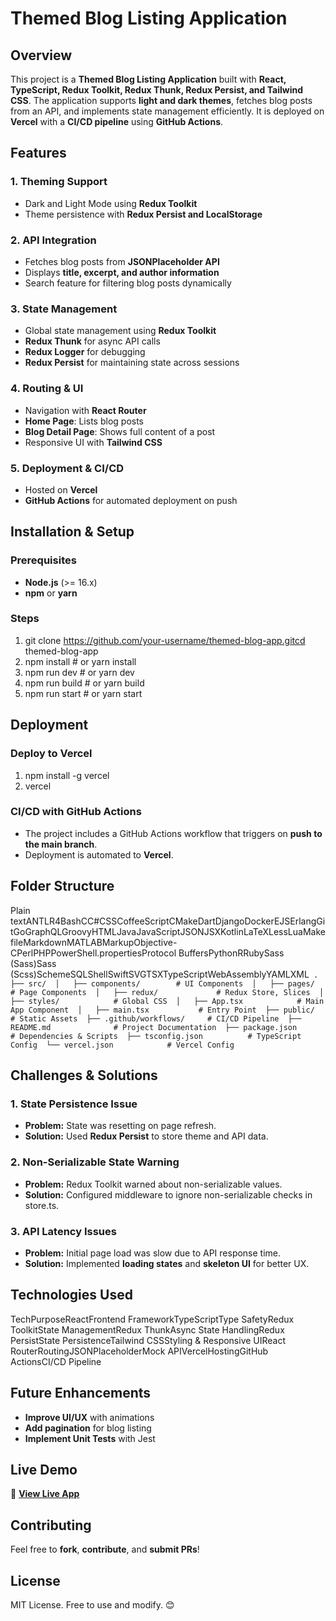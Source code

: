 # Themed Blog Listing Application

## Overview

This project is a **Themed Blog Listing Application** built with **React, TypeScript, Redux Toolkit, Redux Thunk, Redux Persist, and Tailwind CSS**. The application supports **light and dark themes**, fetches blog posts from an API, and implements state management efficiently. It is deployed on **Vercel** with a **CI/CD pipeline** using **GitHub Actions**.

## Features

### 1\. Theming Support

- Dark and Light Mode using **Redux Toolkit**
- Theme persistence with **Redux Persist and LocalStorage**

### 2\. API Integration

- Fetches blog posts from **JSONPlaceholder API**
- Displays **title, excerpt, and author information**
- Search feature for filtering blog posts dynamically

### 3\. State Management

- Global state management using **Redux Toolkit**
- **Redux Thunk** for async API calls
- **Redux Logger** for debugging
- **Redux Persist** for maintaining state across sessions

### 4\. Routing & UI

- Navigation with **React Router**
- **Home Page**: Lists blog posts
- **Blog Detail Page**: Shows full content of a post
- Responsive UI with **Tailwind CSS**

### 5\. Deployment & CI/CD

- Hosted on **Vercel**
- **GitHub Actions** for automated deployment on push

## Installation & Setup

### Prerequisites

- **Node.js** (>= 16.x)
- **npm** or **yarn**

### Steps

1.  git clone https://github.com/your-username/themed-blog-app.gitcd themed-blog-app
2.  npm install # or yarn install
3.  npm run dev # or yarn dev
4.  npm run build # or yarn build
5.  npm run start # or yarn start

## Deployment

### Deploy to Vercel

1.  npm install -g vercel
2.  vercel

### CI/CD with GitHub Actions

- The project includes a GitHub Actions workflow that triggers on **push to the main branch**.
- Deployment is automated to **Vercel**.

## Folder Structure

Plain textANTLR4BashCC#CSSCoffeeScriptCMakeDartDjangoDockerEJSErlangGitGoGraphQLGroovyHTMLJavaJavaScriptJSONJSXKotlinLaTeXLessLuaMakefileMarkdownMATLABMarkupObjective-CPerlPHPPowerShell.propertiesProtocol BuffersPythonRRubySass (Sass)Sass (Scss)SchemeSQLShellSwiftSVGTSXTypeScriptWebAssemblyYAMLXML`  .  ├── src/  │   ├── components/        # UI Components  │   ├── pages/             # Page Components  │   ├── redux/             # Redux Store, Slices  │   ├── styles/            # Global CSS  │   ├── App.tsx            # Main App Component  │   ├── main.tsx           # Entry Point  ├── public/                # Static Assets  ├── .github/workflows/     # CI/CD Pipeline  ├── README.md              # Project Documentation  ├── package.json           # Dependencies & Scripts  ├── tsconfig.json          # TypeScript Config  └── vercel.json            # Vercel Config  `

## Challenges & Solutions

### 1\. **State Persistence Issue**

- **Problem:** State was resetting on page refresh.
- **Solution:** Used **Redux Persist** to store theme and API data.

### 2\. **Non-Serializable State Warning**

- **Problem:** Redux Toolkit warned about non-serializable values.
- **Solution:** Configured middleware to ignore non-serializable checks in store.ts.

### 3\. **API Latency Issues**

- **Problem:** Initial page load was slow due to API response time.
- **Solution:** Implemented **loading states** and **skeleton UI** for better UX.

## Technologies Used

TechPurposeReactFrontend FrameworkTypeScriptType SafetyRedux ToolkitState ManagementRedux ThunkAsync State HandlingRedux PersistState PersistenceTailwind CSSStyling & Responsive UIReact RouterRoutingJSONPlaceholderMock APIVercelHostingGitHub ActionsCI/CD Pipeline

## Future Enhancements

- **Improve UI/UX** with animations
- **Add pagination** for blog listing
- **Implement Unit Tests** with Jest

## Live Demo

🔗 [**View Live App**](https://your-app.vercel.app/)

## Contributing

Feel free to **fork**, **contribute**, and **submit PRs**!

## License

MIT License. Free to use and modify. 😊
